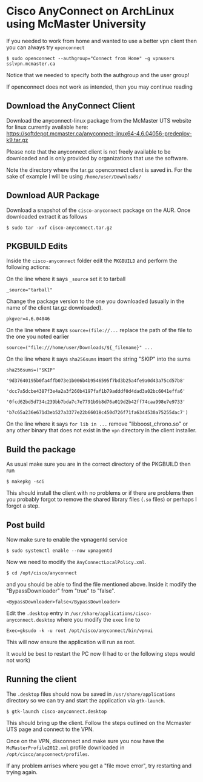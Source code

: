 # Cisco AnyConnect on ArchLinux using McMaster University

If you needed to work from home and wanted to use a better vpn client then you can always try `openconnect`

```
$ sudo openconnect --authgroup="Connect from Home" -g vpnusers sslvpn.mcmaster.ca
```

Notice that we needed to specify both the authgroup and the user group!

If openconnect does not work as intended, then you may continue reading

## Download the AnyConnect Client 

Download the anyconnect-linux package from the McMaster UTS website for linux currently available here: https://softdepot.mcmaster.ca/anyconnect-linux64-4.6.04056-predeploy-k9.tar.gz

Please note that the anyconnect client is not freely available to be downloaded and is only provided by organizations that use the software.

Note the directory where the tar.gz openconnect client is saved in. For the sake of example I will be using `/home/user/Downloads/`

## Download AUR Package

Download a snapshot of the `cisco-anyconnect` package on the AUR. Once downloaded extract it as follows

```
$ sudo tar -xvf cisco-anyconnect.tar.gz
```

## PKGBUILD Edits

Inside the `cisco-anyconnect` folder edit the `PKGBUILD` and perform the following actions:

On the line where it says `_source` set it to tarball

```
_source="tarball"
```

Change the package version to the one you downloaded (usually in the name of the client tar.gz downloaded).

```
pkgver=4.6.04046
```

On the line where it says `source=(file://...` replace the path of the file to the one you noted earlier

```
source=("file:///home/user/Downloads/${_filename}" ... 
```

On the line where it says `sha256sums` insert the string "SKIP" into the sums

```
sha256sums=("SKIP"
            '9d37640195b0fa4ffb073e1b006b4b9546595f7bd3b25a4fe9a0d43a75cd57b8'
            'dcc7a5dcbe4387f3e4a2a3f260b4197faf1b79adddf0d4dad3a02bc6041effa6'
            '0fcd62bd5d734c239bb7bda7c7e7791b9b8d76a019d2b42ff74caa998e7e9733'
            'b7c65a236e671d3eb527a3377e22b66018c450d726f71fa6344530a75255dac7')
```

On the line where it says `for lib in ...` remove "libboost_chrono.so" or any other binary that does not exist in the `vpn` directory in the client installer.

## Build the package

As usual make sure you are in the correct directory of the PKGBUILD then run

```
$ makepkg -sci
```

This should install the client with no problems or if there are problems then you probably forgot to remove the shared library files (`.so` files) or perhaps I forgot a step.

## Post build

Now make sure to enable the vpnagentd service

```
$ sudo systemctl enable --now vpnagentd
```

Now we need to modify the `AnyConnectLocalPolicy.xml`.

```
$ cd /opt/cisco/anyconnect
```

and you should be able to find the file mentioned above. Inside it modify the "BypassDownloader" from "true" to "false".

```
<BypassDownloader>false</BypassDownloader>
```


Edit the `.desktop` entry in `/usr/share/applications/cisco-anyconnect.desktop` where you modify the `exec` line to

```
Exec=gksudo -k -u root /opt/cisco/anyconnect/bin/vpnui
```

This will now ensure the application will run as root.

It would be best to restart the PC now (I had to or the following steps would not work)

## Running the client

The `.desktop` files should now be saved in `/usr/share/applications` directory so we can try and start the application via `gtk-launch`.

```
$ gtk-launch cisco-anyconnect.desktop
```

This should bring up the client. Follow the steps outlined on the Mcmaster UTS page and connect to the VPN. 

Once on the VPN, disconnect and make sure you now have the `McMasterProfile2012.xml` profile downloaded in `/opt/cisco/anyconnect/profiles`.

If any problem arrises where you get a "file move error", try restarting and trying again. 

